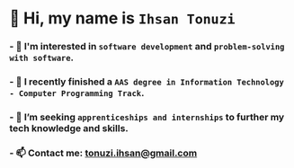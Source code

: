 # 👋 Hi, my name is **`Ihsan Tonuzi`**

### - 👀 I'm interested in **`software development`** and **`problem-solving with software`**. 
### - 🌱 I recently finished a **`AAS degree in Information Technology - Computer Programming Track`**.
<!---
### - 📖 Lately I have been working on a progressive web app **`personal project written in Python/Django`**! 
--->
### - 💞️ I’m seeking **`apprenticeships and internships`** to further my tech knowledge and skills.
### - 📫 Contact me: **[tonuzi.ihsan@gmail.com](mailto:tonuzi.ihsan@gmail.com)**
<!---
iton0/iton0 is a ✨ special ✨ repository because its `README.md` (this file) appears on your GitHub profile.
You can click the Preview link to take a look at your changes.
--->
